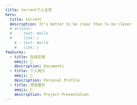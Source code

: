 ```yaml
---
title: torrent个人主页
hero:
  title: torrent
  description: It's better to be clear than to be clever
  # actions:
  #   - text: Hello
  #     link: /
    # - text: World
    #   link: /
features:
  - title: 在线文档
    emoji: 💎
    description: Documents
  - title: 个人简介
    emoji: 🌈
    description: Personal Profile
  - title: 项目展示
    emoji: 🚀
    description: Project Presentation
---
```

